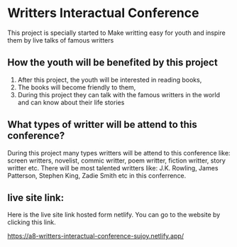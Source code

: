 # Writters Interactual Conference
This project is specially started to Make writting easy for youth and inspire them by live talks of famous writters

## How the youth will be benefited by this project

1. After this project, the youth will be interested in reading books,
2. The books will become friendly to them,
3. During this project they can talk with the famous writters in the world and can know about their life stories
## What types of writter will be attend to this conference?
During this project many types writters will be attend to this conference like: screen writters, novelist, commic writter, poem writter, fiction writter, story writter etc. There will be most talented writters like: J.K. Rowling, James Patterson, Stephen King, Zadie Smith etc in this conferrence.

## live site link:
Here is the live site link hosted form netlify. You can go to the website by clicking this link.

https://a8-writters-interactual-conference-sujoy.netlify.app/
